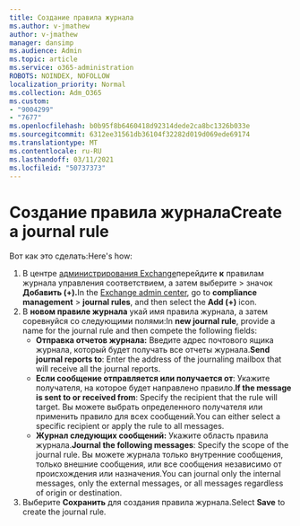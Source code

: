 ```yaml
---
title: Создание правила журнала
ms.author: v-jmathew
author: v-jmathew
manager: dansimp
ms.audience: Admin
ms.topic: article
ms.service: o365-administration
ROBOTS: NOINDEX, NOFOLLOW
localization_priority: Normal
ms.collection: Adm_O365
ms.custom:
- "9004299"
- "7677"
ms.openlocfilehash: b0b95f8b6460418d92314dede2ca8bc1326b033e
ms.sourcegitcommit: 6312ee31561db36104f32282d019d069ede69174
ms.translationtype: MT
ms.contentlocale: ru-RU
ms.lasthandoff: 03/11/2021
ms.locfileid: "50737373"
---
```

# <a name="create-a-journal-rule"></a><span data-ttu-id="12d26-102">Создание правила журнала</span><span class="sxs-lookup"><span data-stu-id="12d26-102">Create a journal rule</span></span>

<span data-ttu-id="12d26-103">Вот как это сделать:</span><span class="sxs-lookup"><span data-stu-id="12d26-103">Here's how:</span></span>

1. <span data-ttu-id="12d26-104">В центре [администрирования Exchange](https://go.microsoft.com/fwlink/p/?linkid=2059104)перейдите **к** правилам журнала управления соответствием, а затем выберите  >  значок **Добавить (+).**</span><span class="sxs-lookup"><span data-stu-id="12d26-104">In the [Exchange admin center](https://go.microsoft.com/fwlink/p/?linkid=2059104), go to **compliance management** > **journal rules**, and then select the **Add (+)** icon.</span></span>
2. <span data-ttu-id="12d26-105">В **новом правиле журнала** укай имя правила журнала, а затем соревнуйся со следующими полями:</span><span class="sxs-lookup"><span data-stu-id="12d26-105">In **new journal rule**, provide a name for the journal rule and then compete the following fields:</span></span>  
    - <span data-ttu-id="12d26-106">**Отправка отчетов журнала:** Введите адрес почтового ящика журнала, который будет получать все отчеты журнала.</span><span class="sxs-lookup"><span data-stu-id="12d26-106">**Send journal reports to**: Enter the address of the journaling mailbox that will receive all the journal reports.</span></span>  
    - <span data-ttu-id="12d26-107">**Если сообщение отправляется или получается от**: Укажите получателя, на которое будет направлено правило.</span><span class="sxs-lookup"><span data-stu-id="12d26-107">**If the message is sent to or received from**: Specify the recipient that the rule will target.</span></span> <span data-ttu-id="12d26-108">Вы можете выбрать определенного получателя или применить правило для всех сообщений.</span><span class="sxs-lookup"><span data-stu-id="12d26-108">You can either select a specific recipient or apply the rule to all messages.</span></span>  
    - <span data-ttu-id="12d26-109">**Журнал следующих сообщений:** Укажите область правила журнала.</span><span class="sxs-lookup"><span data-stu-id="12d26-109">**Journal the following messages**: Specify the scope of the journal rule.</span></span> <span data-ttu-id="12d26-110">Вы можете журнала только внутренние сообщения, только внешние сообщения, или все сообщения независимо от происхождения или назначения.</span><span class="sxs-lookup"><span data-stu-id="12d26-110">You can journal only the internal messages, only the external messages, or all messages regardless of origin or destination.</span></span>
3. <span data-ttu-id="12d26-111">Выберите **Сохранить** для создания правила журнала.</span><span class="sxs-lookup"><span data-stu-id="12d26-111">Select **Save** to create the journal rule.</span></span>
